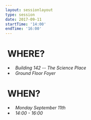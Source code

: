 ```yaml
---
layout: sessionlayout
type: session
date: 2017-09-11
startTime: '14:00'
endTime: '16:00'
---
```


&nbsp;WHERE?
============
- &nbsp;&nbsp;*Building 142 -- The Science Place*
- &nbsp;&nbsp;*Ground Floor Foyer*

&nbsp;WHEN?
===========

- &nbsp;&nbsp;*Monday September 11th* 
- &nbsp;&nbsp;*14:00 - 16:00*
